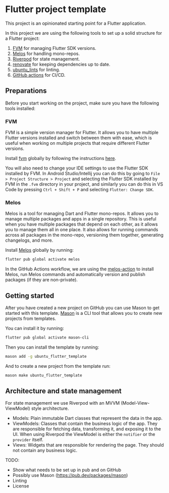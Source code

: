 # Flutter project template

This project is an opinionated starting point for a Flutter application.

In this project we are using the following tools to set up a solid structure for a Flutter project:

1. [FVM](https://fvm.app) for managing Flutter SDK versions.
2. [Melos](https://melos.invertase.dev) for handling mono-repos.
3. [Riverpod](https://riverpod.dev) for state management.
4. [renovate](https://docs.renovatebot.com/) for keeping dependencies up to date.
5. [ubuntu_lints](https://pub.dev/packages/ubuntu_lints) for linting.
6. [GitHub actions](https://github.com/features/actions) for CI/CD.

## Preparations

Before you start working on the project, make sure you have the following tools installed:

### FVM

FVM is a simple version manager for Flutter. It allows you to have multiple Flutter versions installed and switch
between them with ease, which is useful when working on multiple projects that require different Flutter versions.

Install [fvm](https://fvm.app) globally by following the instructions [here](https://fvm.app/docs/getting_started/installation).

You will also need to change your IDE settings to use the Flutter SDK installed by FVM. In Android Studio/Intellij you
can do this by going to `File > Project Structure > Project` and selecting the Flutter SDK installed by FVM in the
`.fvm` directory in your project, and similarly you can do this in VS Code by  pressing `Ctrl + Shift + P` and selecting
`Flutter: Change SDK`.


### Melos

Melos is a tool for managing Dart and Flutter mono-repos. It allows you to manage multiple packages and apps in a single
repository. This is useful when you have multiple packages that depend on each other, as it allows you to manage them
all in one place. It also allows for running commands across all packages in the mono-repo, versioning them together,
generating changelogs, and more.

Install [Melos](https://melos.invertase.dev) globally by running:

```bash
flutter pub global activate melos
```

In the GitHub Actions workflow, we are using the [melos-action](https://github.com/marketplace/actions/melos-action) to
install Melos, run Melos commands and automatically version and publish packages (if they are non-private).

## Getting started

After you have created a new project on GitHub you can use Mason to get started with this template.
[Mason](https://docs.brickhub.dev) is a CLI tool that allows you to create new projects from templates.

You can install it by running:

```bash
flutter pub global activate mason-cli
```

Then you can install the template by running:

```bash
mason add -g ubuntu_flutter_template
```

And to create a new project from the template run:

```bash
mason make ubuntu_flutter_template
```

## Architecture and state management

For state management we use Riverpod with an MVVM (Model-View-ViewModel) style architecture.

 - Models: Plain immutable Dart classes that represent the data in the app.
 - ViewModels: Classes that contain the business logic of the app. They are responsible for fetching data, transforming
   it, and exposing it to the UI. When using Riverpod the ViewModel is either the `notifier` or the `provider` itself.
 - Views: Widgets that are responsible for rendering the page. They should not contain any business logic.







TODO:
- Show what needs to be set up in pub and on GitHub
- Possibly use Mason (https://pub.dev/packages/mason)
- Linting
- License